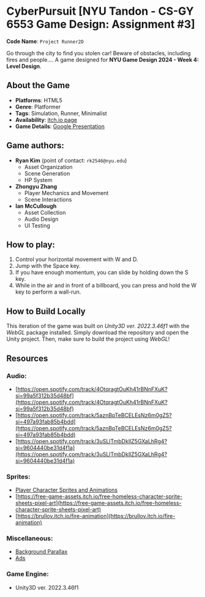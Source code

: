 # CyberPursuit [NYU Tandon - CS-GY 6553 Game Design: Assignment #3]

**Code Name**: `Project Runner2D`

Go through the city to find you stolen car! Beware of obstacles, including fires and people.... A game designed for **NYU Game Design 2024 - Week 4: Level Design**.

## About the Game

* **Platforms**: HTML5
* **Genre**: Platformer
* **Tags**: Simulation, Runner, Minimalist
* **Availability**: [itch.io page](https://iam331.itch.io/cyber-pursuit)
* **Game Details**: [Google Presentation](https://docs.google.com/presentation/d/11Kr5U6psDm8jFk5SQaLNlMFwPmC6XV6F3h166crPvuM/edit?usp=sharing)

## Game authors:

* **Ryan Kim** (point of contact: `rk2546@nyu.edu`)
    * Asset Organization
    * Scene Generation
    * HP System
* **Zhongyu Zhang**
    * Player Mechanics and Movement
    * Scene Interactions
* **Ian McCullough**
    * Asset Collection
    * Audio Design
    * UI Testing

## How to play:

1. Control your horizontal movement with W and D. 
2. Jump with the Space key.
3. If you have enough momentum, you can slide by holding down the S key.
4. While in the air and in front of a billboard, you can press and hold the W key to perform a wall-run.

## How to Build Locally

This iteration of the game was built on _Unity3D ver. 2022.3.46f1_ with the _WebGL_ package installed. Simply download the repository and open the Unity project. Then, make sure to build the project using _WebGL_!

## Resources

### Audio:

* [https://open.spotify.com/track/4OtqragtOuKh41rBNnFXuK?si=99a5f312b35d48bf](https://open.spotify.com/track/4OtqragtOuKh41rBNnFXuK?si=99a5f312b35d48bf)
* [https://open.spotify.com/track/5aznBpTeBCELEsNz6m0gZ5?si=497a93fab85b4bdd](https://open.spotify.com/track/5aznBpTeBCELEsNz6m0gZ5?si=497a93fab85b4bdd)
* [https://open.spotify.com/track/3uSLlTmbDkIlZ5GXaLhRg4?si=9604440be31d4f1a](https://open.spotify.com/track/3uSLlTmbDkIlZ5GXaLhRg4?si=9604440be31d4f1a)
 
### Sprites:

* [Player Character Sprites and Animations](https://twelve02.itch.io/ethan-the-hero)
* [https://free-game-assets.itch.io/free-homeless-character-sprite-sheets-pixel-art](https://free-game-assets.itch.io/free-homeless-character-sprite-sheets-pixel-art)
* [https://brullov.itch.io/fire-animation](https://brullov.itch.io/fire-animation)

### Miscellaneous:

* [Background Parallax](https://free-game-assets.itch.io/free-city-backgrounds-pixel-art)
* [Ads](https://andelrodis.itch.io/books-for-32x32)

### Game Engine: 

* Unity3D ver. 2022.3.46f1